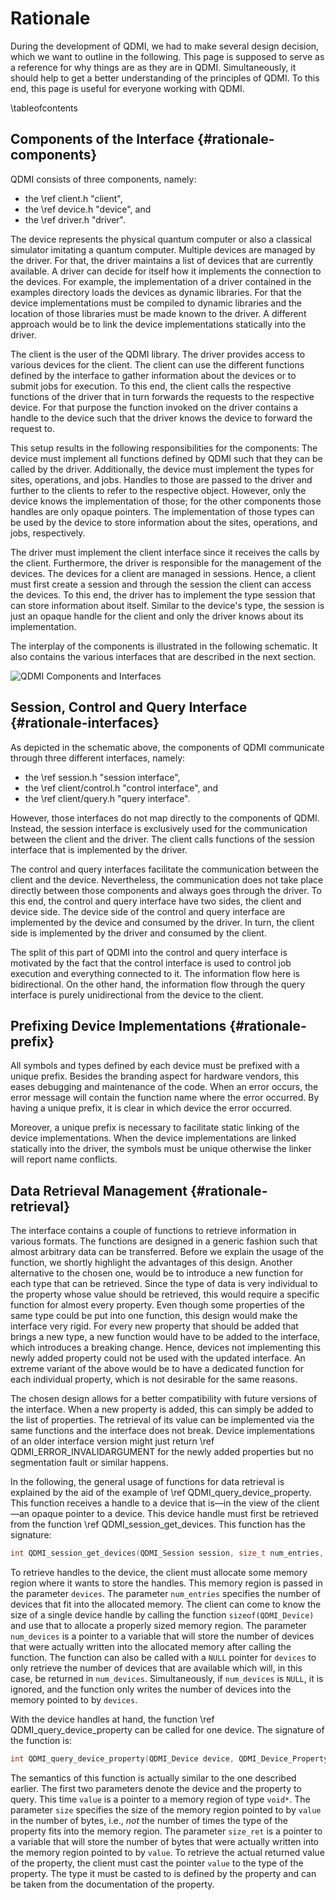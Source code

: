 # Rationale

<!-- IMPORTANT: Keep the line above as the first line. -->
<!-- This file is a static page and included in the ./CMakeLists.txt file. -->

During the development of QDMI, we had to make several design decision, which we want to outline in
the following. This page is supposed to serve as a reference for why things are as they are in QDMI.
Simultaneously, it should help to get a better understanding of the principles of QDMI. To this end,
this page is useful for everyone working with QDMI.

\tableofcontents

## Components of the Interface {#rationale-components}

QDMI consists of three components, namely:

- the \ref client.h "client",
- the \ref device.h "device", and
- the \ref driver.h "driver".

The device represents the physical quantum computer or also a classical simulator imitating a
quantum computer. Multiple devices are managed by the driver. For that, the driver maintains a list
of devices that are currently available. A driver can decide for itself how it implements the
connection to the devices. For example, the implementation of a driver contained in the examples
directory loads the devices as dynamic libraries. For that the device implementations must be
compiled to dynamic libraries and the location of those libraries must be made known to the driver.
A different approach would be to link the device implementations statically into the driver.

The client is the user of the QDMI library. The driver provides access to various devices for the
client. The client can use the different functions defined by the interface to gather information
about the devices or to submit jobs for execution. To this end, the client calls the respective
functions of the driver that in turn forwards the requests to the respective device. For that
purpose the function invoked on the driver contains a handle to the device such that the driver
knows the device to forward the request to.

This setup results in the following responsibilities for the components: The device must implement
all functions defined by QDMI such that they can be called by the driver. Additionally, the device
must implement the types for sites, operations, and jobs. Handles to those are passed to the driver
and further to the clients to refer to the respective object. However, only the device knows the
implementation of those; for the other components those handles are only opaque pointers. The
implementation of those types can be used by the device to store information about the sites,
operations, and jobs, respectively.

The driver must implement the client interface since it receives the calls by the client.
Furthermore, the driver is responsible for the management of the devices. The devices for a client
are managed in sessions. Hence, a client must first create a session and through the session the
client can access the devices. To this end, the driver has to implement the type session that can
store information about itself. Similar to the device's type, the session is just an opaque handle
for the client and only the driver knows about its implementation.

The interplay of the components is illustrated in the following schematic. It also contains the
various interfaces that are described in the next section.

<img class="qdmi-schematic" alt="QDMI Components and Interfaces" src="qdmi_schematic.svg"/>

## Session, Control and Query Interface {#rationale-interfaces}

As depicted in the schematic above, the components of QDMI communicate through three different
interfaces, namely:

- the \ref session.h "session interface",
- the \ref client/control.h "control interface", and
- the \ref client/query.h "query interface".

However, those interfaces do not map directly to the components of QDMI. Instead, the session
interface is exclusively used for the communication between the client and the driver. The client
calls functions of the session interface that is implemented by the driver.

The control and query interfaces facilitate the communication between the client and the device.
Nevertheless, the communication does not take place directly between those components and always
goes through the driver. To this end, the control and query interface have two sides, the client and
device side. The device side of the control and query interface are implemented by the device and
consumed by the driver. In turn, the client side is implemented by the driver and consumed by the
client.

The split of this part of QDMI into the control and query interface is motivated by the fact that
the control interface is used to control job execution and everything connected to it. The
information flow here is bidirectional. On the other hand, the information flow through the query
interface is purely unidirectional from the device to the client.

## Prefixing Device Implementations {#rationale-prefix}

All symbols and types defined by each device must be prefixed with a unique prefix. Besides the
branding aspect for hardware vendors, this eases debugging and maintenance of the code. When an
error occurs, the error message will contain the function name where the error occurred. By having a
unique prefix, it is clear in which device the error occurred.

Moreover, a unique prefix is necessary to facilitate static linking of the device implementations.
When the device implementations are linked statically into the driver, the symbols must be unique
otherwise the linker will report name conflicts.

## Data Retrieval Management {#rationale-retrieval}

The interface contains a couple of functions to retrieve information in various formats. The
functions are designed in a generic fashion such that almost arbitrary data can be transferred.
Before we explain the usage of the function, we shortly highlight the advantages of this design.
Another alternative to the chosen one, would be to introduce a new function for each type that can
be retrieved. Since the type of data is very individual to the property whose value should be
retrieved, this would require a specific function for almost every property. Even though some
properties of the same type could be put into one function, this design would make the interface
very rigid. For every new property that should be added that brings a new type, a new function would
have to be added to the interface, which introduces a breaking change. Hence, devices not
implementing this newly added property could not be used with the updated interface. An extreme
variant of the above would be to have a dedicated function for each individual property, which is
not desirable for the same reasons.

The chosen design allows for a better compatibility with future versions of the interface. When a
new property is added, this can simply be added to the list of properties. The retrieval of its
value can be implemented via the same functions and the interface does not break. Device
implementations of an older interface version might just return \ref QDMI_ERROR_INVALIDARGUMENT for
the newly added properties but no segmentation fault or similar happens.

In the following, the general usage of functions for data retrieval is explained by the aid of the
example of \ref QDMI_query_device_property. This function receives a handle to a device that is—in
the view of the client—an opaque pointer to a device. This device handle must first be retrieved
from the function \ref QDMI_session_get_devices. This function has the signature:

```C
int QDMI_session_get_devices(QDMI_Session session, size_t num_entries, QDMI_Device *devices, size_t *num_devices)
```

To retrieve handles to the device, the client must allocate some memory region where it wants to
store the handles. This memory region is passed in the parameter `devices`. The parameter
`num_entries` specifies the number of devices that fit into the allocated memory. The client can
come to know the size of a single device handle by calling the function `sizeof(QDMI_Device)` and
use that to allocate a properly sized memory region. The parameter `num_devices` is a pointer to a
variable that will store the number of devices that were actually written into the allocated memory
after calling the function. The function can also be called with a `NULL` pointer for `devices` to
only retrieve the number of devices that are available which will, in this case, be returned in
`num_devices`. Simultaneously, if `num_devices` is `NULL`, it is ignored, and the function only
writes the number of devices into the memory pointed to by `devices`.

With the device handles at hand, the function \ref QDMI_query_device_property can be called for one
device. The signature of the function is:

```C
int QDMI_query_device_property(QDMI_Device device, QDMI_Device_Property prop, size_t size, void *value, size_t *size_ret)
```

The semantics of this function is actually similar to the one described earlier. The first two
parameters denote the device and the property to query. This time `value` is a pointer to a memory
region of type `void*`. The parameter `size` specifies the size of the memory region pointed to by
`value` in the number of bytes, i.e., _not_ the number of times the type of the property fits into
the memory region. The parameter `size_ret` is a pointer to a variable that will store the number of
bytes that were actually written into the memory region pointed to by `value`. To retrieve the
actual returned value of the property, the client must cast the pointer `value` to the type of the
property. The type it must be casted to is defined by the property and can be taken from the
documentation of the property.
